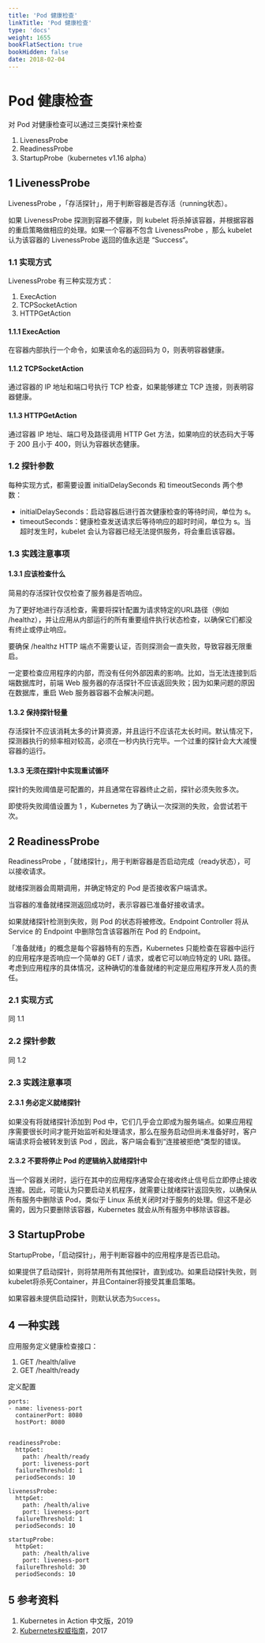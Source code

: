 ```yaml
---
title: 'Pod 健康检查'
linkTitle: 'Pod 健康检查'
type: 'docs'
weight: 1655
bookFlatSection: true
bookHidden: false
date: 2018-02-04
---
```

# Pod 健康检查

对 Pod 对健康检查可以通过三类探针来检查

1. LivenessProbe
2. ReadinessProbe
3. StartupProbe（kubernetes v1.16 alpha）

## 1 LivenessProbe 

LivenessProbe ，「存活探针」，用于判断容器是否存活（running状态）。

如果 LivenessProbe 探测到容器不健康，则 kubelet 将杀掉该容器，并根据容器的重启策略做相应的处理。如果一个容器不包含 LivenessProbe ，那么 kubelet 认为该容器的 LivenessProbe 返回的值永远是 “Success“。

### 1.1 实现方式

LivenessProbe 有三种实现方式：

1. ExecAction
2. TCPSocketAction
3. HTTPGetAction

#### 1.1.1 ExecAction

在容器内部执行一个命令，如果该命名的返回码为 0，则表明容器健康。

#### 1.1.2 TCPSocketAction

通过容器的 IP 地址和端口号执行 TCP 检查，如果能够建立 TCP 连接，则表明容器健康。

#### 1.1.3 HTTPGetAction

通过容器 IP 地址、端口号及路径调用 HTTP Get 方法，如果响应的状态码大于等于 200 且小于 400，则认为容器状态健康。

### 1.2 探针参数

每种实现方式，都需要设置 initialDelaySeconds 和 timeoutSeconds 两个参数：

* initialDelaySeconds：启动容器后进行首次健康检查的等待时间，单位为 s。
* timeoutSeconds：健康检查发送请求后等待响应的超时时间，单位为 s。当超时发生时，kubelet 会认为容器已经无法提供服务，将会重启该容器。

### 1.3 实践注意事项

#### 1.3.1 应该检查什么

简易的存活探针仅仅检查了服务器是否响应。

为了更好地进行存活检查，需要将探针配置为请求特定的URL路径（例如 /healthz），并让应用从内部运行的所有重要组件执行状态检查，以确保它们都没有终止或停止响应。

要确保 /healthz HTTP 端点不需要认证，否则探测会一直失败，导致容器无限重启。

一定要检查应用程序的内部，而没有任何外部因素的影响。比如，当无法连接到后端数据库时，前端 Web 服务器的存活探针不应该返回失败；因为如果问题的原因在数据库，重启 Web 服务器容器不会解决问题。

#### 1.3.2 保持探针轻量

存活探针不应该消耗太多的计算资源，并且运行不应该花太长时间。默认情况下，探测器执行的频率相对较高，必须在一秒内执行完毕。一个过重的探针会大大减慢容器的运行。

#### 1.3.3 无须在探针中实现重试循环

探针的失败阈值是可配置的，并且通常在容器终止之前，探针必须失败多次。

即使将失败阈值设置为 1 ，Kubernetes 为了确认一次探测的失败，会尝试若干次。

## 2 ReadinessProbe 

ReadinessProbe ，「就绪探针」，用于判断容器是否启动完成（ready状态），可以接收请求。

就绪探测器会周期调用，并确定特定的 Pod 是否接收客户端请求。

当容器的准备就绪探测返回成功时，表示容器已准备好接收请求。

如果就绪探针检测到失败，则 Pod 的状态将被修改。Endpoint Controller 将从 Service 的 Endpoint 中删除包含该容器所在 Pod 的 Endpoint。

「准备就绪」的概念是每个容器特有的东西，Kubernetes 只能检查在容器中运行的应用程序是否响应一个简单的 GET / 请求，或者它可以响应特定的 URL 路径。考虑到应用程序的具体情况，这种确切的准备就绪的判定是应用程序开发人员的责任。

### 2.1 实现方式

同 1.1

### 2.2 探针参数

同 1.2 

### 2.3 实践注意事项

#### 2.3.1 务必定义就绪探针

如果没有将就绪探针添加到 Pod 中，它们几乎会立即成为服务端点。如果应用程序需要很长时间才能开始监听和处理请求，那么在服务启动但尚未准备好时，客户端请求将会被转发到该 Pod ，因此，客户端会看到“连接被拒绝“类型的错误。

#### 2.3.2 不要将停止 Pod 的逻辑纳入就绪探针中

当一个容器关闭时，运行在其中的应用程序通常会在接收终止信号后立即停止接收连接。因此，可能认为只要启动关机程序，就需要让就绪探针返回失败，以确保从所有服务中删除该 Pod，类似于 Linux 系统关闭时对于服务的处理。但这不是必需的，因为只要删除该容器，Kubernetes 就会从所有服务中移除该容器。

## 3 StartupProbe

StartupProbe，「启动探针」，用于判断容器中的应用程序是否已启动。

如果提供了启动探针，则将禁用所有其他探针，直到成功。如果启动探针失败，则kubelet将杀死Container，并且Container将接受其重启策略。

如果容器未提供启动探针，则默认状态为`Success`。

## 4 一种实践

应用服务定义健康检查接口：

1. GET /health/alive
2. GET /health/ready

定义配置

```text
ports:
- name: liveness-port
  containerPort: 8080
  hostPort: 8080


readinessProbe:
  httpGet:
    path: /health/ready
    port: liveness-port
  failureThreshold: 1
  periodSeconds: 10

livenessProbe:
  httpGet:
    path: /health/alive
    port: liveness-port
  failureThreshold: 1
  periodSeconds: 10

startupProbe:
  httpGet:
    path: /health/alive
    port: liveness-port
  failureThreshold: 30
  periodSeconds: 10
```

## 5 参考资料

1. Kubernetes in Action 中文版，2019
2. [Kubernetes权威指南](https://book.douban.com/subject/27112874/)，2017



